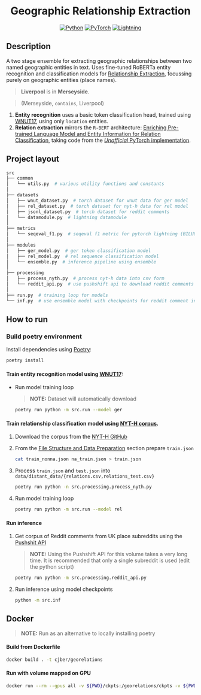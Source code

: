 <div align="center">

# Geographic Relationship Extraction

<a href="https://www.python.org"><img alt="Python" src="https://img.shields.io/badge/python%20-%2314354C.svg?&style=for-the-badge&logo=python&logoColor=white"/></a>
<a href="https://pytorch.org/"><img alt="PyTorch" src="https://img.shields.io/badge/PyTorch%20-%23EE4C2C.svg?&style=for-the-badge&logo=PyTorch&logoColor=white"/></a>
<a href="https://pytorchlightning.ai/"><img alt="Lightning" src="https://img.shields.io/badge/-Lightning-blueviolet?style=for-the-badge"></a>

</div>

## Description

A two stage ensemble for extracting geographic relationships between two
named geographic entities in text. Uses fine-tuned RoBERTa entity
recognition and classification models for [Relationship
Extraction](https://paperswithcode.com/task/relation-extraction),
focussing purely on geographic entities (place names).

> **Liverpool** is in **Merseyside**.

> (Merseyside, `contains`, Liverpool)

1.  **Entity recognition** uses a basic token classification head,
    trained using
    [WNUT17](http://noisy-text.github.io/2017/emerging-rare-entities.html),
    using only `location` entities.
2.  **Relation extraction** mirrors the `R-BERT` architecture:
    [Enriching Pre-trained Language Model and Entity Information for
    Relation Classification](https://arxiv.org/abs/1905.08284), taking
    code from the [*Unofficial* PyTorch
    implementation](https://github.com/monologg/R-BERT).

## Project layout

``` bash
src
├── common
│   └── utils.py  # various utility functions and constants
│
├── datasets
│   ├── wnut_dataset.py  # torch dataset for wnut data for ger model
│   ├── rel_dataset.py  # torch dataset for nyt-h data for rel model
│   ├── jsonl_dataset.py  # torch dataset for reddit comments
│   └── datamodule.py  # lightning datamodule
│
├── metrics
│   └── seqeval_f1.py  # seqeval f1 metric for pytorch lightning (BILUO)
│
├── modules
│   ├── ger_model.py  # ger token classification model
│   ├── rel_model.py  # rel sequence classification model
│   └── ensemble.py  # inference pipeline using ensemble
│
├── processing
│   ├── process_nyth.py  # process nyt-h data into csv form
│   └── reddit_api.py  # use pushshift api to download reddit comments
│
├── run.py  # training loop for models
└── inf.py  # use ensemble model with checkpoints for reddit comment inference
```

## How to run

### Build poetry environment

Install dependencies using [Poetry](https://python-poetry.org/):

``` bash
poetry install
```

#### Train entity recognition model using [WNUT17](https://huggingface.co/datasets/wnut_17):

- Run model training loop

  > **NOTE:** Dataset will automatically download

    ``` bash
    poetry run python -m src.run --model ger
    ```

#### Train relationship classification model using [NYT-H corpus](https://github.com/Spico197/NYT-H).

1.  Download the corpus from the [NYT-H
    GitHub](https://github.com/Spico197/NYT-H)

2.  From the [File Structure and Data
    Preparation](https://github.com/Spico197/NYT-H#file-structure-and-data-preparation)
    section prepare `train.json`

    ``` bash
    cat train_nonna.json na_train.json > train.json
    ```

3.  Process `train.json` and `test.json` into
    `data/distant_data/{relations.csv,relations_test.csv}`

    ``` bash
    poetry run python -n src.processing.process_nyth.py
    ```

4.  Run model training loop

    ``` bash
    poetry run python -m src.run --model rel
    ```

#### Run inference

1.  Get corpus of Reddit comments from UK place subreddits using the
    [Pushshit API](https://github.com/pushshift/api)

    > **NOTE:** Using the Pushshift API for this volume takes a very
    > long time. It is recommended that only a single subreddit is used
    > (edit the python script)

    ``` bash
    poetry run python -m src.processing.reddit_api.py
    ```

2.  Run inference using model checkpoints

    ``` bash
    python -m src.inf
    ```

## Docker

> **NOTE:** Run as an alternative to locally installing poetry

#### Build from Dockerfile

``` bash
docker build . -t cjber/georelations
```

#### Run with volume mapped on GPU

``` bash
docker run --rm --gpus all -v ${PWD}/ckpts:/georelations/ckpts -v ${PWD}/csv_logs:/georelations/csv_logs cjber/georelations
```
